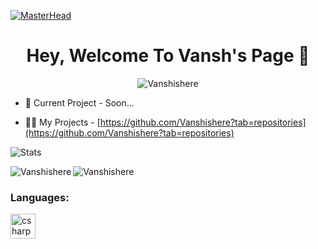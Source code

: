 [![MasterHead](https://cdn.discordapp.com/attachments/1060604810010824775/1078469928501379192/Screenshot_8-PhotoRoom.png)](https://google.com/)
<h1 align="center">Hey, Welcome To Vansh's Page 👋</h1>
<p align="center"> <img src="https://komarev.com/ghpvc/?username=ghostmanex&label=Profile%20views&color=0e75b6&style=flat" alt="Vanshishere" /> </p>

- 🌌 Current Project - Soon...

- 👨‍💻 My Projects - [https://github.com/Vanshishere?tab=repositories](https://github.com/Vanshishere?tab=repositories)

![Stats](https://github-readme-stats.vercel.app/api?username=Vanshishere&theme=onedark&show_icons=true)

<p><img align="left" src="https://github-readme-stats.vercel.app/api/top-langs?username=Vanshishere&show_icons=true&locale=en&layout=compact" alt="Vanshishere" /></p>

<p><img align="center" src="https://github-readme-streak-stats.herokuapp.com/?user=Vanshishere&" alt="Vanshishere" /></p>

<h3 align="left">Languages:</h3>
<p align="left"> <a href="https://www.lua.org/" target="_blank" rel="noreferrer"> <img src="https://upload.wikimedia.org/wikipedia/commons/thumb/c/cf/Lua-Logo.svg/600px-Lua-Logo.svg.png?20150107024942" alt="csharp" width="40" height="40"/> </a></p>
